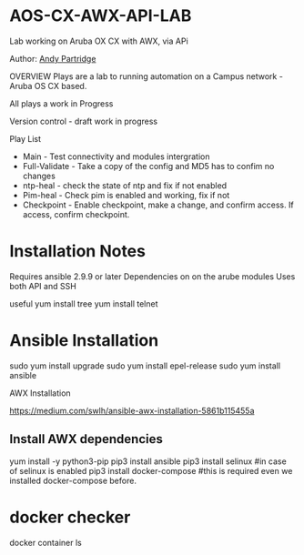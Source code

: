 # AOS-CX-AWX-API-LAB
Lab working on Aruba OX CX with AWX, via APi

Author: [Andy Partridge](mailto:andy.partridge@roctechnologies.com)


OVERVIEW
Plays are a lab to running automation on a Campus network - Aruba OS CX based.

All plays a work in Progress

Version control - draft work in progress

Play List
- Main - Test connectivity and modules intergration
- Full-Validate - Take a copy of the config and MD5 has to confim no changes
- ntp-heal - check the state of ntp and fix if not enabled
- Pim-heal - Check pim is enabled and working, fix if not
- Checkpoint - Enable checkpoint, make a change, and confirm access. If access, confirm checkpoint.





Installation Notes
==================

Requires ansible 2.9.9 or later
Dependencies on on the arube modules
Uses both API and SSH

useful
yum install tree
yum install telnet



Ansible Installation
====================

sudo yum install upgrade
sudo yum install epel-release
sudo yum install ansible

AWX Installation

https://medium.com/swlh/ansible-awx-installation-5861b115455a

## Install AWX dependencies
yum install -y python3-pip
pip3 install ansible
pip3 install selinux #in case of selinux is enabled
pip3 install docker-compose #this is required even we installed docker-compose before.

# docker checker
docker container ls
